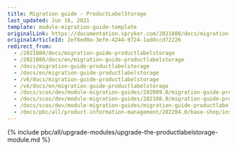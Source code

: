 ```yaml
---
title: Migration guide - ProductLabelStorage
last_updated: Jun 16, 2021
template: module-migration-guide-template
originalLink: https://documentation.spryker.com/2021080/docs/migration-guide-productlabelstorage
originalArticleId: 2ef8ed0a-3efe-4244-9724-1addccd72226
redirect_from:
  - /2021080/docs/migration-guide-productlabelstorage
  - /2021080/docs/en/migration-guide-productlabelstorage
  - /docs/migration-guide-productlabelstorage
  - /docs/en/migration-guide-productlabelstorage
  - /v6/docs/migration-guide-productlabelstorage
  - /v6/docs/en/migration-guide-productlabelstorage
  - /docs/scos/dev/module-migration-guides/202009.0/migration-guide-productlabelstorage.html
  - /docs/scos/dev/module-migration-guides/202108.0/migration-guide-productlabelstorage.html
  - /docs/scos/dev/module-migration-guides/migration-guide-productlabelstorage.html
  - /docs/pbc/all/product-information-management/202204.0/base-shop/install-and-upgrade/upgrade-modules/upgrade-the-productlabelstorage-module.html
---
```


{% include pbc/all/upgrade-modules/upgrade-the-productlabelstorage-module.md %} <!-- To edit, see /_includes/pbc/all/upgrade-modules/upgrade-the-productlabelstorage-module.md -->
